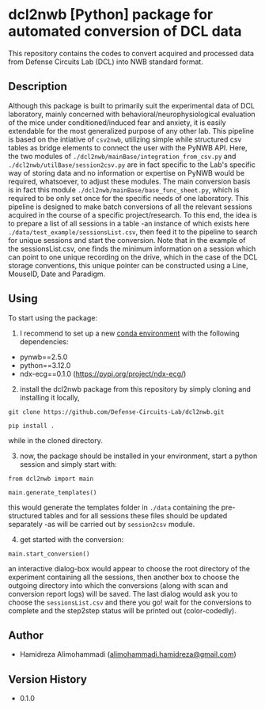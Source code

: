 # dcl2nwb [Python] package for automated conversion of DCL data
This repository contains the codes to convert acquired and processed data from Defense Circuits Lab (DCL) into NWB standard format.

## Description
Although this package is built to primarily suit the experimental data of DCL laboratory, mainly concerned with behavioral/neurophysiological evaluation of the mice under conditioned/induced fear and anxiety, it is easily extendable for the most generalized purpose of any other lab. This pipeline is based on the intiative of `csv2nwb`, utilizing simple while structured csv tables as bridge elements to connect the user with the PyNWB API. Here, the two modules of `./dcl2nwb/mainBase/integration_from_csv.py` and `./dcl2nwb/utilBase/session2csv.py` are in fact specific to the Lab's specific way of storing data and no information or expertise on PyNWB would be required, whatsoever, to adjust these modules. The main conversion basis is in fact this module `./dcl2nwb/mainBase/base_func_sheet.py`, which is required to be only set once for the specific needs of one laboratory. This pipeline is designed to make batch conversions of all the relevant sessions acquired in the course of a specific project/research. To this end, the idea is to prepare a list of all sessions in a table -an instance of which exists here `./data/test_example/sessionsList.csv`, then feed it to the pipeline to search for unique sessions and start the conversion. Note that in the example of the sessionsList.csv, one finds the minimum information on a session which can point to one unique recording on the drive, which in the case of the DCL storage conventions, this unique pointer can be constructed using a Line, MouseID, Date and Paradigm.

## Using
To start using the package:
1.  I recommend to set up a new [conda environment](https://docs.conda.io/en/latest/miniconda.html) with the following dependencies:

* pynwb==2.5.0
* python==3.12.0
* ndx-ecg==0.1.0 (https://pypi.org/project/ndx-ecg/)

2. install the dcl2nwb package from this repository by simply cloning and installing it locally,
```
git clone https://github.com/Defense-Circuits-Lab/dcl2nwb.git

pip install .
```
while in the cloned directory.

3. now, the package should be installed in your environment, start a python session and simply start with:
```
from dcl2nwb import main

main.generate_templates()
```
this would generate the templates folder in `./data` containing the pre-structured tables and for all sessions these files should be updated separately -as will be carried out by `session2csv` module.

4. get started with the conversion:
```
main.start_conversion()
```
an interactive dialog-box would appear to choose the root directory of the experiment containing all the sessions, then another box to choose the outgoing directory into which the conversions (along with scan and conversion report logs) will be saved. The last dialog would ask you to choose the `sessionsList.csv` and there you go! wait for the conversions to complete and the step2step status will be printed out (color-codedly).

## Author
* Hamidreza Alimohammadi (alimohammadi.hamidreza@gmail.com)

## Version History
* 0.1.0


